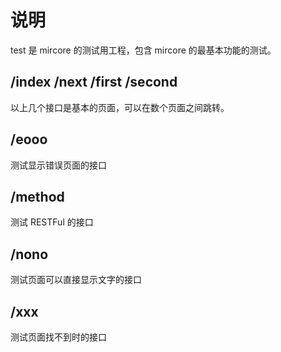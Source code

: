 # 说明

test 是 mircore 的测试用工程，包含 mircore 的最基本功能的测试。

## /index /next /first /second
以上几个接口是基本的页面，可以在数个页面之间跳转。

## /eooo
测试显示错误页面的接口

## /method
测试 RESTFul 的接口

## /nono
测试页面可以直接显示文字的接口

## /xxx
测试页面找不到时的接口